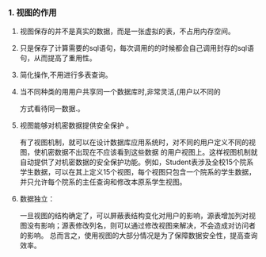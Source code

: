 ### 1. 视图的作用

1. 视图保存的并不是真实的数据，而是一张虚拟的表，不占用内存空间。

   

2. 只是保存了计算需要的sql语句，每次调用的的时候都会自己调用封存的sql语句，从而提高了重用性。

   

3. 简化操作,不用进行多表查询。

   

4. 当不同种类的用用户共享同一个数据库时,非常灵活,(用户以不同的

   方式看待同一数据.。

   

5. 视图能够对机密数据提供安全保护 。

   ​    有了视图机制，就可以在设计数据库应用系统时，对不同的用户定义不同的视图，使机密数据不出现在不应该看到这些数据 的用户视图上。这样视图机制就自动提供了对机密数据的安全保护功能。例如，Student表涉及全校15个院系学生数据，可以在其上定义15个视图，每个视图只包含一个院系的学生数据，并只允许每个院系的主任查询和修改本原系学生视图。

   

6. 数据独立：

      一旦视图的结构确定了，可以屏蔽表结构变化对用户的影响，源表增加列对视图没有影响；源表修改列名，则可以通过修改视图来解决，不会造成对访问者的影响。 总而言之，使用视图的大部分情况是为了保障数据安全性，提高查询效率。 